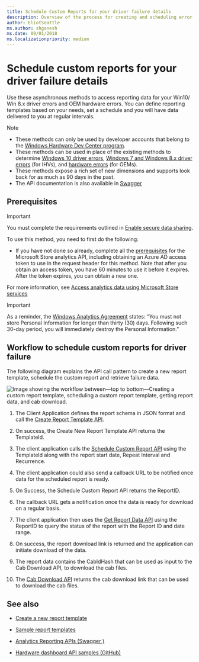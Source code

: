 ```yaml
---
title: Schedule Custom Reports for your driver failure details
description: Overview of the process for creating and scheduling error reports for the Microsoft Hardware Dev Center.
author: EliotSeattle
ms.author: shganesh
ms.date: 09/01/2018
ms.localizationpriority: medium
---
```


# Schedule custom reports for your driver failure details

Use these asynchronous methods to access reporting data for your Win10/ Win 8.x driver errors and OEM hardware errors. You can define reporting templates based on your needs, set a schedule and you will have data delivered to you at regular intervals.

>[!NOTE]
>
> - These methods can only be used by developer accounts that belong to the [Windows Hardware Dev Center program](https://msdn.microsoft.com/windows/hardware/drivers/dashboard/get-started-with-the-hardware-dashboard).
> - These methods can be used in place of the existing methods to determine [Windows 10 driver errors](https://docs.microsoft.com/windows/uwp/monetize/get-error-reporting-data-for-windows-10-drivers),  [Windows 7 and Windows 8.x driver errors](https://docs.microsoft.com/windows/uwp/monetize/get-error-reporting-data-for-windows-7-and-windows-8.x-drivers) (for IHVs), and [hardware errors](https://docs.microsoft.com/windows/uwp/monetize/get-oem-hardware-error-reporting-data) (for OEMs).
> - These methods expose a rich set of new dimensions and supports look back for as much as 90 days in the past.
> - The API documentation is also available in [Swagger](https://apidocs.microsoft.com/services/analyticsreportingapis)

## Prerequisites

> [!IMPORTANT]
> You must complete the requirements outlined in [Enable secure data sharing](enable-secure-data-sharing.md).

To use this method, you need to first do the following:

- If you have not done so already, complete all the [prerequisites](https://docs.microsoft.com/windows-hardware/drivers/dashboard/dashboard-api#complete-prerequisites-for-using-the-microsoft-hardware-api) for the Microsoft Store analytics API, including obtaining an Azure AD access token to use in the request header for this method. Note that after you obtain an access token, you have 60 minutes to use it before it expires. After the token expires, you can obtain a new one.

For more information, see [Access analytics data using Microsoft Store services](https://docs.microsoft.com/windows/uwp/monetize/access-analytics-data-using-windows-store-services)

> [!IMPORTANT]
> As a reminder, the [Windows Analytics Agreement](https://go.microsoft.com/fwlink/?linkid=866941) states: “You must not store Personal Information for longer than thirty (30) days. Following such 30-day period, you will immediately destroy the Personal Information.”

## Workflow to schedule custom reports for driver failure

The following diagram explains the API call pattern to create a new report template, schedule the custom report and retrieve failure data.

![Image showing the workflow between—top to bottom—Creating a custom report template, scheduling a custom report template, getting report data, and cab download.](./images/async-api-flow.png)

1. The Client Application defines the report schema in JSON format and call the [Create Report Template API](create-a-new-report-template.md).

2. On success, the Create New Report Template API returns the TemplateId.

3. The client application calls the [Schedule Custom Report API](schedule-a-new-report.md) using the TemplateId along with the report start date, Repeat Interval and Recurrence.

4. The client application could also send a callback URL to be notified once data for the scheduled report is ready.

5. On Success, the Schedule Custom Report API returns the ReportID.

6. The callback URL gets a notification once the data is ready for download on a regular basis.

7. The client application then uses the [Get Report Data API](get-report-data.md) using the ReportID to query the status of the report with the Report ID and date range.

8. On success, the report download link is returned and the application can initiate download of the data.

9. The report data contains the CabIdHash that can be used as input to the Cab Download API, to download the cab files.

10. The [Cab Download API](download-failure-cabs.md) returns the cab download link that can be used to download the cab files.

## See also

- [Create a new report template](create-a-new-report-template.md)

- [Sample report templates](sample-report-templates.md)

- [Analytics Reporting APIs (Swagger )](https://apidocs.microsoft.com/services/analyticsreportingapis)

- [Hardware dashboard API samples (GitHub)](https://aka.ms/hpc_async_api_samples)
